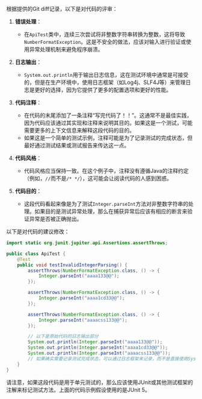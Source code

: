 根据提供的Git diff记录，以下是对代码的评审：

1. **错误处理**：
   - 在`ApiTest`类中，连续三次尝试将非整数字符串转换为整数，这将导致`NumberFormatException`。这是不安全的做法，应该对输入进行验证或使用异常处理机制来避免程序崩溃。

2. **日志输出**：
   - `System.out.println`用于输出日志信息，这在测试环境中通常是可接受的，但是在生产环境中，使用日志框架（如Log4j、SLF4J等）来管理日志是更好的选择，因为它提供了更多的配置选项和更好的性能。

3. **代码注释**：
   - 在代码的末尾添加了一条注释“写完代码了！！”。这通常不是最佳实践，因为代码应该通过其实现和注释来说明其目的。如果这是一个测试，可能需要更多的上下文信息来解释这段代码的目的。
   - 如果这是一个简单的测试示例，注释可能是为了记录测试的完成状态，但最好通过测试结果或测试报告来传达这一点。

4. **代码风格**：
   - 代码风格应当保持一致。在这个例子中，注释没有遵循Java的注释约定（例如，`//`而不是`/* */`），这可能会让阅读代码的人感到困惑。

5. **代码目的**：
   - 这段代码看起来像是为了测试`Integer.parseInt`方法对非整数字符串的处理。如果目的是测试异常处理，那么在捕获异常后应该有相应的断言来验证异常是否被正确抛出。

以下是对代码的建议修改：

```java
import static org.junit.jupiter.api.Assertions.assertThrows;

public class ApiTest {
    @Test
    public void testInvalidIntegerParsing() {
        assertThrows(NumberFormatException.class, () -> {
            Integer.parseInt("aaaa133@@");
        });

        assertThrows(NumberFormatException.class, () -> {
            Integer.parseInt("aaaa1cd33@@");
        });

        assertThrows(NumberFormatException.class, () -> {
            Integer.parseInt("aaaacss133@@");
        });

        // 以下是原始代码的日志输出部分
        System.out.println(Integer.parseInt("aaaa133@@"));
        System.out.println(Integer.parseInt("aaaa1cd33@@"));
        System.out.println(Integer.parseInt("aaaacss133@@"));
        // 如果确实需要记录测试完成状态，可以通过日志框架来记录，而不是直接使用System.out.println
    }
}
```

请注意，如果这段代码是用于单元测试的，那么应该使用JUnit或其他测试框架的注解来标记测试方法。上面的代码示例假设使用的是JUnit 5。
